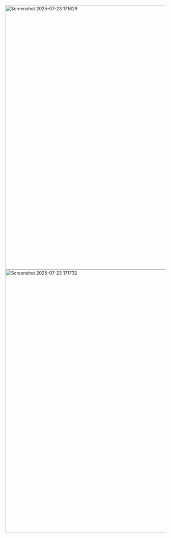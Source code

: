 
<img width="1729" height="831" alt="Screenshot 2025-07-23 171629" src="https://github.com/user-attachments/assets/36409b9a-cb21-4c88-b4bc-8eb6384a4eae" />
<img width="1732" height="828" alt="Screenshot 2025-07-23 171732" src="https://github.com/user-attachments/assets/9b88ab9c-7759-4b30-8a77-47d549c6aec4" />
